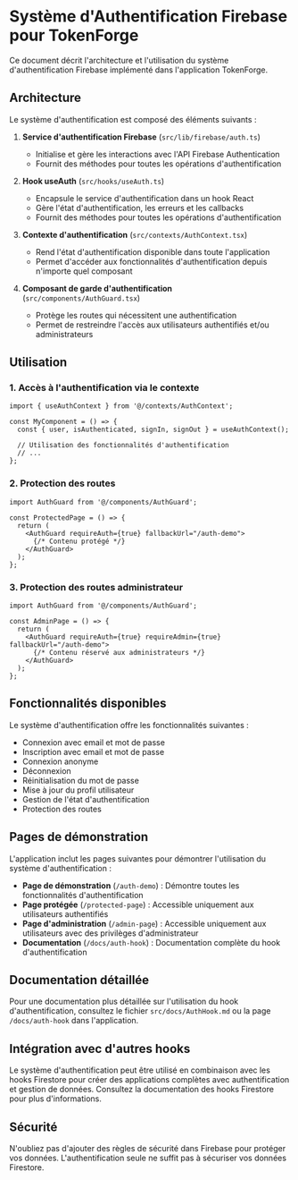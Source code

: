 # Système d'Authentification Firebase pour TokenForge

Ce document décrit l'architecture et l'utilisation du système d'authentification Firebase implémenté dans l'application TokenForge.

## Architecture

Le système d'authentification est composé des éléments suivants :

1. **Service d'authentification Firebase** (`src/lib/firebase/auth.ts`)
   - Initialise et gère les interactions avec l'API Firebase Authentication
   - Fournit des méthodes pour toutes les opérations d'authentification

2. **Hook useAuth** (`src/hooks/useAuth.ts`)
   - Encapsule le service d'authentification dans un hook React
   - Gère l'état d'authentification, les erreurs et les callbacks
   - Fournit des méthodes pour toutes les opérations d'authentification

3. **Contexte d'authentification** (`src/contexts/AuthContext.tsx`)
   - Rend l'état d'authentification disponible dans toute l'application
   - Permet d'accéder aux fonctionnalités d'authentification depuis n'importe quel composant

4. **Composant de garde d'authentification** (`src/components/AuthGuard.tsx`)
   - Protège les routes qui nécessitent une authentification
   - Permet de restreindre l'accès aux utilisateurs authentifiés et/ou administrateurs

## Utilisation

### 1. Accès à l'authentification via le contexte

```tsx
import { useAuthContext } from '@/contexts/AuthContext';

const MyComponent = () => {
  const { user, isAuthenticated, signIn, signOut } = useAuthContext();

  // Utilisation des fonctionnalités d'authentification
  // ...
};
```

### 2. Protection des routes

```tsx
import AuthGuard from '@/components/AuthGuard';

const ProtectedPage = () => {
  return (
    <AuthGuard requireAuth={true} fallbackUrl="/auth-demo">
      {/* Contenu protégé */}
    </AuthGuard>
  );
};
```

### 3. Protection des routes administrateur

```tsx
import AuthGuard from '@/components/AuthGuard';

const AdminPage = () => {
  return (
    <AuthGuard requireAuth={true} requireAdmin={true} fallbackUrl="/auth-demo">
      {/* Contenu réservé aux administrateurs */}
    </AuthGuard>
  );
};
```

## Fonctionnalités disponibles

Le système d'authentification offre les fonctionnalités suivantes :

- Connexion avec email et mot de passe
- Inscription avec email et mot de passe
- Connexion anonyme
- Déconnexion
- Réinitialisation du mot de passe
- Mise à jour du profil utilisateur
- Gestion de l'état d'authentification
- Protection des routes

## Pages de démonstration

L'application inclut les pages suivantes pour démontrer l'utilisation du système d'authentification :

- **Page de démonstration** (`/auth-demo`) : Démontre toutes les fonctionnalités d'authentification
- **Page protégée** (`/protected-page`) : Accessible uniquement aux utilisateurs authentifiés
- **Page d'administration** (`/admin-page`) : Accessible uniquement aux utilisateurs avec des privilèges d'administrateur
- **Documentation** (`/docs/auth-hook`) : Documentation complète du hook d'authentification

## Documentation détaillée

Pour une documentation plus détaillée sur l'utilisation du hook d'authentification, consultez le fichier `src/docs/AuthHook.md` ou la page `/docs/auth-hook` dans l'application.

## Intégration avec d'autres hooks

Le système d'authentification peut être utilisé en combinaison avec les hooks Firestore pour créer des applications complètes avec authentification et gestion de données. Consultez la documentation des hooks Firestore pour plus d'informations.

## Sécurité

N'oubliez pas d'ajouter des règles de sécurité dans Firebase pour protéger vos données. L'authentification seule ne suffit pas à sécuriser vos données Firestore.
